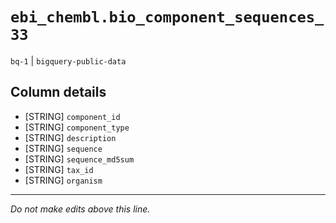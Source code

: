# `ebi_chembl.bio_component_sequences_33`
`bq-1` | `bigquery-public-data`

## Column details
* [STRING]    `component_id`
* [STRING]    `component_type`
* [STRING]    `description`
* [STRING]    `sequence`
* [STRING]    `sequence_md5sum`
* [STRING]    `tax_id`
* [STRING]    `organism`

-------------------------------------------------------------------------------
*Do not make edits above this line.*
